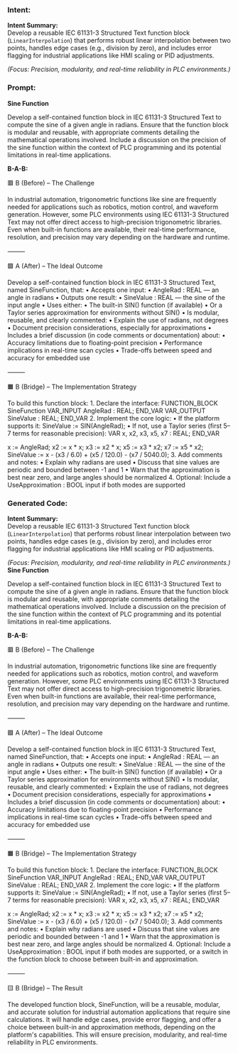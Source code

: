 ### Intent:
**Intent Summary:**  
Develop a reusable IEC 61131-3 Structured Text function block (`LinearInterpolation`) that performs robust linear interpolation between two points, handles edge cases (e.g., division by zero), and includes error flagging for industrial applications like HMI scaling or PID adjustments.  

*(Focus: Precision, modularity, and real-time reliability in PLC environments.)*

### Prompt:
**Sine Function**

Develop a self-contained function block in IEC 61131-3 Structured Text to compute the sine of a given angle in radians. Ensure that the function block is modular and reusable, with appropriate comments detailing the mathematical operations involved. Include a discussion on the precision of the sine function within the context of PLC programming and its potential limitations in real-time applications.

**B-A-B:**

🟥 B (Before) – The Challenge

In industrial automation, trigonometric functions like sine are frequently needed for applications such as robotics, motion control, and waveform generation. However, some PLC environments using IEC 61131-3 Structured Text may not offer direct access to high-precision trigonometric libraries. Even when built-in functions are available, their real-time performance, resolution, and precision may vary depending on the hardware and runtime.

⸻

🟩 A (After) – The Ideal Outcome

Develop a self-contained function block in IEC 61131-3 Structured Text, named SineFunction, that:
	•	Accepts one input:
	•	AngleRad : REAL — an angle in radians
	•	Outputs one result:
	•	SineValue : REAL — the sine of the input angle
	•	Uses either:
	•	The built-in SIN() function (if available)
	•	Or a Taylor series approximation for environments without SIN()
	•	Is modular, reusable, and clearly commented:
	•	Explain the use of radians, not degrees
	•	Document precision considerations, especially for approximations
	•	Includes a brief discussion (in code comments or documentation) about:
	•	Accuracy limitations due to floating-point precision
	•	Performance implications in real-time scan cycles
	•	Trade-offs between speed and accuracy for embedded use

⸻

🟧 B (Bridge) – The Implementation Strategy

To build this function block:
	1.	Declare the interface:
 FUNCTION_BLOCK SineFunction
VAR_INPUT
    AngleRad : REAL;
END_VAR
VAR_OUTPUT
    SineValue : REAL;
END_VAR
2.	Implement the core logic:
	•	If the platform supports it:
 SineValue := SIN(AngleRad);
 	•	If not, use a Taylor series (first 5–7 terms for reasonable precision):
  VAR
    x, x2, x3, x5, x7 : REAL;
END_VAR

x := AngleRad;
x2 := x * x;
x3 := x2 * x;
x5 := x3 * x2;
x7 := x5 * x2;
SineValue := x - (x3 / 6.0) + (x5 / 120.0) - (x7 / 5040.0);
3.	Add comments and notes:
	•	Explain why radians are used
	•	Discuss that sine values are periodic and bounded between -1 and 1
	•	Warn that the approximation is best near zero, and large angles should be normalized
4.	Optional: Include a UseApproximation : BOOL input if both modes are supported

### Generated Code:
**Intent Summary:**  
Develop a reusable IEC 61131-3 Structured Text function block (`LinearInterpolation`) that performs robust linear interpolation between two points, handles edge cases (e.g., division by zero), and includes error flagging for industrial applications like HMI scaling or PID adjustments.  

*(Focus: Precision, modularity, and real-time reliability in PLC environments.)*
**Sine Function**

Develop a self-contained function block in IEC 61131-3 Structured Text to compute the sine of a given angle in radians. Ensure that the function block is modular and reusable, with appropriate comments detailing the mathematical operations involved. Include a discussion on the precision of the sine function within the context of PLC programming and its potential limitations in real-time applications.

**B-A-B:**

🟥 B (Before) – The Challenge

In industrial automation, trigonometric functions like sine are frequently needed for applications such as robotics, motion control, and waveform generation. However, some PLC environments using IEC 61131-3 Structured Text may not offer direct access to high-precision trigonometric libraries. Even when built-in functions are available, their real-time performance, resolution, and precision may vary depending on the hardware and runtime.

⸻

🟩 A (After) – The Ideal Outcome

Develop a self-contained function block in IEC 61131-3 Structured Text, named SineFunction, that:
	•	Accepts one input:
	•	AngleRad : REAL — an angle in radians
	•	Outputs one result:
	•	SineValue : REAL — the sine of the input angle
	•	Uses either:
	•	The built-in SIN() function (if available)
	•	Or a Taylor series approximation for environments without SIN()
	•	Is modular, reusable, and clearly commented:
	•	Explain the use of radians, not degrees
	•	Document precision considerations, especially for approximations
	•	Includes a brief discussion (in code comments or documentation) about:
	•	Accuracy limitations due to floating-point precision
	•	Performance implications in real-time scan cycles
	•	Trade-offs between speed and accuracy for embedded use

⸻

🟧 B (Bridge) – The Implementation Strategy

To build this function block:
	1.	Declare the interface:
 FUNCTION_BLOCK SineFunction
VAR_INPUT
    AngleRad : REAL;
END_VAR
VAR_OUTPUT
    SineValue : REAL;
END_VAR
2.	Implement the core logic:
	•	If the platform supports it:
 SineValue := SIN(AngleRad);
 	•	If not, use a Taylor series (first 5–7 terms for reasonable precision):
  VAR
    x, x2, x3, x5, x7 : REAL;
END_VAR

x := AngleRad;
x2 := x * x;
x3 := x2 * x;
x5 := x3 * x2;
x7 := x5 * x2;
SineValue := x - (x3 / 6.0) + (x5 / 120.0) - (x7 / 5040.0);
3.	Add comments and notes:
	•	Explain why radians are used
	•	Discuss that sine values are periodic and bounded between -1 and 1
	•	Warn that the approximation is best near zero, and large angles should be normalized
4.	Optional: Include a UseApproximation : BOOL input if both modes are supported, or a switch in the function block to choose between built-in and approximation.

⸻

🟨 B (Bridge) – The Result

The developed function block, SineFunction, will be a reusable, modular, and accurate solution for industrial automation applications that require sine calculations. It will handle edge cases, provide error flagging, and offer a choice between built-in and approximation methods, depending on the platform's capabilities. This will ensure precision, modularity, and real-time reliability in PLC environments.

